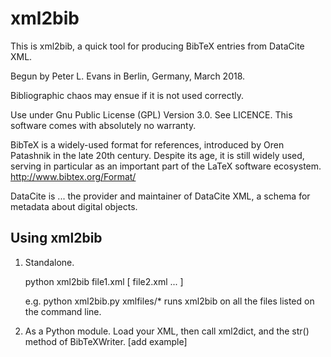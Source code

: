 # xml2bib

This is xml2bib, a quick tool for producing BibTeX entries from DataCite XML.

Begun by Peter L. Evans in Berlin, Germany, March 2018.

Bibliographic chaos may ensue if it is not used correctly.

Use under Gnu Public License (GPL) Version 3.0. See LICENCE.
This software comes with absolutely no warranty.


BibTeX is a widely-used format for references, introduced by Oren
Patashnik in the late 20th century. Despite its age, it is still
widely used, serving in particular as an important part of the LaTeX
software ecosystem.
http://www.bibtex.org/Format/

DataCite is ... the provider and maintainer of DataCite XML,
a schema for metadata about digital objects.


Using xml2bib
-------------

1. Standalone.

	python xml2bib file1.xml [ file2.xml ... ]

    e.g. python xml2bib.py xmlfiles/*  runs xml2bib on all the files listed on the command line.

2. As a Python module. Load your XML, then call xml2dict, and the str() method of BibTeXWriter. [add example]


